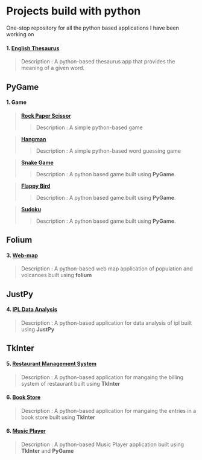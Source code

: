 # Projects build with python

One-stop repository for all the python based applications I have been working on

#### 1. [English Thesaurus](https://github.com/Subathra19/theasurus)
> Description : A python-based thesaurus app that provides the meaning of a given word. 

## PyGame

#### 1. Game
> **[Rock Paper Scissor](https://github.com/Subathra19/rock_paper_scissor)**
  >> Description : A simple python-based game  

> **[Hangman](https://github.com/Subathra19/hangman)**
  >> Description : A simple python-based word guessing game  

>  **[Snake Game](https://github.com/Subathra19/snakegame)**
  >> Description : A python based game built using **PyGame**.

>  **[Flappy Bird](https://github.com/Subathra19/flappybird)**
  >> Description : A python based game built using **PyGame**.

>  **[Sudoku](https://github.com/Subathra19/py_sudoku)**
  >> Description : A python based game built using **PyGame**.


## Folium

#### 3. [Web-map](https://github.com/Subathra19/webmap)
> Description : A python-based web map application of population and volcanoes built using **folium**

## JustPy

#### 4. [IPL Data Analysis](https://github.com/Subathra19/ipl)
> Description : A python-based application for data analysis of ipl built using **JustPy**

## TkInter

#### 5. [Restaurant Management System](https://github.com/Subathra19/restaurant-management-system)
> Description : A python-based application for mangaing the billing system of restaurant built using **TkInter**

#### 6. [Book Store](https://github.com/Subathra19/book-store)
> Description : A python-based application for mangaing the entries in a book store built using **TkInter**

#### 6. [Music Player](https://github.com/Subathra19/music-player)
> Description : A python-based Music Player application built using **TkInter** and **PyGame**
